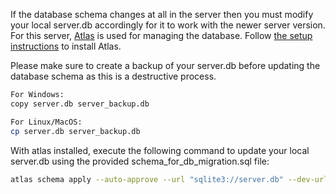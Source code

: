 If the database schema changes at all in the server then you must modify your local server.db accordingly for it to work with the newer server version. For this server, [Atlas](https://atlasgo.io/) is used for managing the database. Follow [the setup instructions](https://atlasgo.io/getting-started) to install Atlas.

Please make sure to create a backup of your server.db before updating the database schema as this is a destructive process.
```bash
For Windows:
copy server.db server_backup.db

For Linux/MacOS:
cp server.db server_backup.db
```

With atlas installed, execute the following command to update your local server.db using the provided schema_for_db_migration.sql file:
```bash
atlas schema apply --auto-approve --url "sqlite3://server.db" --dev-url "sqlite3://server_temp.db" --to "file://schema_for_db_migration.sql"
```
